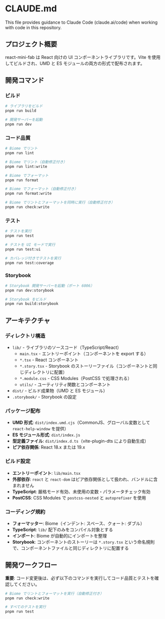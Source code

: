 # CLAUDE.md

This file provides guidance to Claude Code (claude.ai/code) when working with code in this repository.

## プロジェクト概要

react-mini-fab は React 向けの UI コンポーネントライブラリです。Vite を使用してビルドされ、UMD と ES モジュールの両方の形式で配布されます。

## 開発コマンド

### ビルド

```bash
# ライブラリをビルド
pnpm run build

# 開発サーバーを起動
pnpm run dev
```

### コード品質

```bash
# Biome でリント
pnpm run lint

# Biome でリント（自動修正付き）
pnpm run lint:write

# Biome でフォーマット
pnpm run format

# Biome でフォーマット（自動修正付き）
pnpm run format:write

# Biome でリントとフォーマットを同時に実行（自動修正付き）
pnpm run check:write
```

### テスト

```bash
# テストを実行
pnpm run test

# テストを UI モードで実行
pnpm run test:ui

# カバレッジ付きでテストを実行
pnpm run test:coverage
```

### Storybook

```bash
# Storybook 開発サーバーを起動（ポート 6006）
pnpm run dev:storybook

# Storybook をビルド
pnpm run build:storybook
```

## アーキテクチャ

### ディレクトリ構造

- `lib/` - ライブラリのソースコード（TypeScript/React）
  - `main.tsx` - エントリーポイント（コンポーネントを export する）
  - `*.tsx` - React コンポーネント
  - `*.story.tsx` - Storybook のストーリーファイル（コンポーネントと同じディレクトリに配置）
  - `*.module.css` - CSS Modules（PostCSS で処理される）
  - `utils/` - ユーティリティ関数とコンポーネント
- `dist/` - ビルド成果物（UMD と ES モジュール）
- `.storybook/` - Storybook の設定

### パッケージ配布

- **UMD 形式**: `dist/index.umd.cjs`（CommonJS、グローバル変数として `react-help-window` を提供）
- **ES モジュール形式**: `dist/index.js`
- **型定義ファイル**: `dist/index.d.ts`（vite-plugin-dts により自動生成）
- **ピア依存関係**: React 18.x または 19.x

### ビルド設定

- **エントリーポイント**: `lib/main.tsx`
- **外部依存**: `react` と `react-dom` はピア依存関係として扱われ、バンドルに含まれません
- **TypeScript**: 厳格モード有効、未使用の変数・パラメータチェック有効
- **PostCSS**: CSS Modules で `postcss-nested` と `autoprefixer` を使用

### コーディング規約

- **フォーマッター**: Biome（インデント: スペース、クォート: ダブル）
- **TypeScript**: `lib/` 配下のみをコンパイル対象とする
- **インポート**: Biome が自動的にインポートを整理
- **Storybook**: コンポーネントのストーリーは `*.story.tsx` という命名規則で、コンポーネントファイルと同じディレクトリに配置する

## 開発ワークフロー

**重要**: コード変更後は、必ず以下のコマンドを実行してコード品質とテストを確認してください。

```bash
# Biome でリントとフォーマットを実行（自動修正付き）
pnpm run check:write

# すべてのテストを実行
pnpm run test
```

